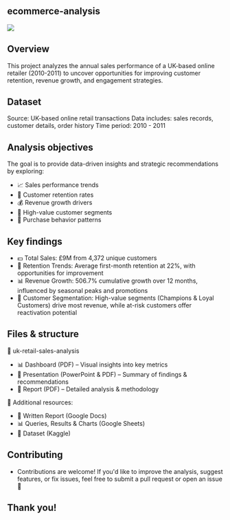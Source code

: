 ## ecommerce-analysis

![](https://retail-merchandiser.com/wp-content/uploads/sites/8/2023/09/Online-retail-shops-scaled.jpeg)

## Overview

This project analyzes the annual sales performance of a UK-based online retailer (2010-2011) to uncover opportunities for improving customer retention, revenue growth, and engagement strategies.

## Dataset

Source: UK-based online retail transactions
Data includes: sales records, customer details, order history
Time period: 2010 - 2011

## Analysis objectives

The goal is to provide data-driven insights and strategic recommendations by exploring:

- 📈 Sales performance trends
- 🔄 Customer retention rates
- 💰 Revenue growth drivers
- 🎯 High-value customer segments
- 🛒 Purchase behavior patterns

## Key findings
- 💵 Total Sales: £9M from 4,372 unique customers
- 🔄 Retention Trends: Average first-month retention at 22%, with opportunities for improvement
- 📊 Revenue Growth: 506.7% cumulative growth over 12 months, influenced by seasonal peaks and promotions
- 👑 Customer Segmentation: High-value segments (Champions & Loyal Customers) drive most revenue, while at-risk customers offer reactivation potential
  
## Files & structure

📂 uk-retail-sales-analysis
- 📊 Dashboard (PDF) – Visual insights into key metrics
- 🎤 Presentation (PowerPoint & PDF) – Summary of findings & recommendations
- 📄 Report (PDF) – Detailed analysis & methodology

🔗 Additional resources:
- 📜 Written Report (Google Docs)
- 📊 Queries, Results & Charts (Google Sheets)
- 📂 Dataset (Kaggle)
  
## Contributing

- Contributions are welcome! If you'd like to improve the analysis, suggest features, or fix issues, feel free to submit a pull request or open an issue 🚀

## Thank you!
